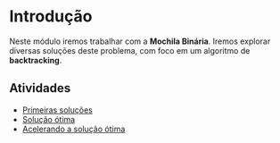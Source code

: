 # Introdução 

Neste módulo iremos trabalhar com a **Mochila Binária**. Iremos explorar diversas soluções deste problema, com foco em um algoritmo de **backtracking**.

## Atividades

- [Primeiras soluções](inicio.md)
- [Solução ótima](backtracking.md)
- [Acelerando a solução ótima](branch-bound.md)
